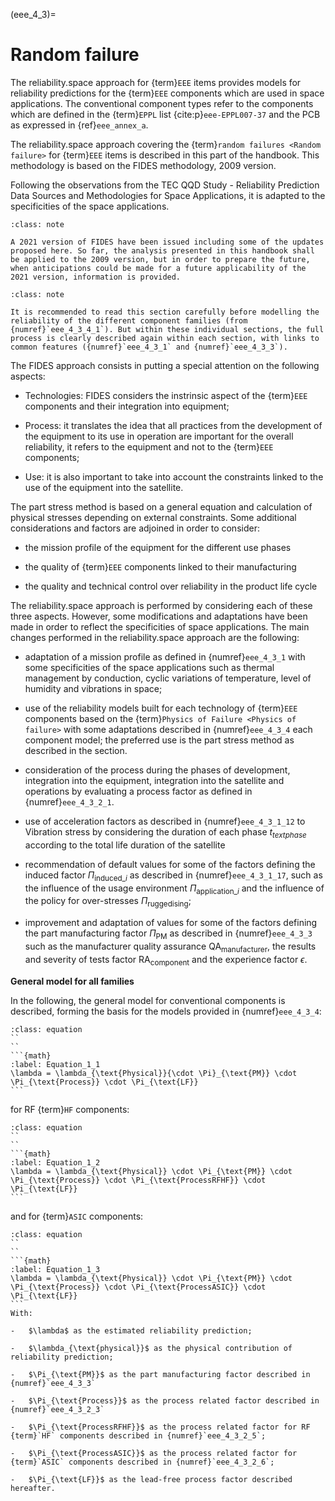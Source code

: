 <!--- Copyright (C) Matrisk GmbH 2022 -->

(eee_4_3)=
# Random failure


The reliability.space approach for {term}`EEE` items provides models for reliability predictions for the {term}`EEE` components which are used in space applications. The conventional component types refer to the components which are defined in the {term}`EPPL` list {cite:p}`eee-EPPL007-37` and the PCB as expressed in {ref}`eee_annex_a`.

The reliability.space approach covering the {term}`random failures <Random failure>` for {term}`EEE` items is described in this part of the handbook. This methodology is based on the FIDES methodology, 2009 version.

Following the observations from the TEC QQD Study - Reliability Prediction Data Sources and Methodologies for Space Applications, it is adapted to the specificities of the space applications.

```{admonition} Note 1
:class: note

A 2021 version of FIDES have been issued including some of the updates proposed here. So far, the analysis presented in this handbook shall be applied to the 2009 version, but in order to prepare the future, when anticipations could be made for a future applicability of the 2021 version, information is provided.
```

```{admonition} Note 2
:class: note

It is recommended to read this section carefully before modelling the reliability of the different component families (from {numref}`eee_4_3_4_1`). But within these individual sections, the full process is clearly described again within each section, with links to common features ({numref}`eee_4_3_1` and {numref}`eee_4_3_3`).
```

The FIDES approach consists in putting a special attention on the following aspects:

-   Technologies: FIDES considers the instrinsic aspect of the {term}`EEE` components and their integration into equipment;

-   Process: it translates the idea that all practices from the development of the equipment to its use in operation are important for the overall reliability, it refers to the equipment and not to the {term}`EEE` components;

-   Use: it is also important to take into account the constraints linked to the use of the equipment into the satellite.

The part stress method is based on a general equation and calculation of physical stresses depending on external constraints. Some additional considerations and factors are adjoined in order to consider:

-   the mission profile of the equipment for the different use phases

-   the quality of {term}`EEE` components linked to their manufacturing

-   the quality and technical control over reliability in the product life cycle

The reliability.space approach is performed by considering each of these three aspects. However, some modifications and adaptations have been made in order to reflect the specificities of space applications. The main changes performed in the reliability.space approach are the following:

-   adaptation of a mission profile as defined in {numref}`eee_4_3_1` with some specificities of the space applications such as thermal management by conduction, cyclic variations of temperature, level of humidity and vibrations in space;

-   use of the reliability models built for each technology of {term}`EEE` components based on the {term}`Physics of Failure <Physics of failure>` with some adaptations described in {numref}`eee_4_3_4` each component model; the preferred use is the part stress method as described in the section.

-   consideration of the process during the phases of development, integration into the equipment, integration into the satellite and operations by evaluating a process factor as defined in {numref}`eee_4_3_2_1`.

-   use of acceleration factors as described in {numref}`eee_4_3_1_12` to Vibration stress by considering the duration of each phase $t_{text{phase}}$ according to the total life duration of the satellite

-   recommendation of default values for some of the factors defining the induced factor $\Pi_{\text{induced}\_i}$ as described in {numref}`eee_4_3_1_17`, such as the influence of the usage environment $\Pi_{\text{application}\_i}$ and the influence of the policy for over-stresses $\Pi_{\text{ruggedising}}$;

-   improvement and adaptation of values for some of the factors defining the part manufacturing factor $\Pi_{\text{PM}}$ as described in {numref}`eee_4_3_3` such as the manufacturer quality assurance $\text{QA}_{\text{manufacturer}}$, the results and severity of tests factor $\text{RA}_{\text{component}}$ and the experience factor $\epsilon$.

**General model for all families**

In the following, the general model for conventional components is described, forming the basis for the models provided in {numref}`eee_4_3_4`:

````{admonition} Equation
:class: equation
``
``  
```{math}
:label: Equation_1_1
\lambda = \lambda_{\text{Physical}}{\cdot \Pi}_{\text{PM}} \cdot \Pi_{\text{Process}} \cdot \Pi_{\text{LF}}
```
````

for RF {term}`HF` components:

````{admonition} Equation
:class: equation
``
``  
```{math}
:label: Equation_1_2
\lambda = \lambda_{\text{Physical}} \cdot \Pi_{\text{PM}} \cdot \Pi_{\text{Process}} \cdot \Pi_{\text{ProcessRFHF}} \cdot \Pi_{\text{LF}}
```
````

and for {term}`ASIC` components:

````{admonition} Equation
:class: equation
``
``  
```{math}
:label: Equation_1_3
\lambda = \lambda_{\text{Physical}} \cdot \Pi_{\text{PM}} \cdot \Pi_{\text{Process}} \cdot \Pi_{\text{ProcessASIC}} \cdot \Pi_{\text{LF}}
```
With:

-   $\lambda$ as the estimated reliability prediction;

-   $\lambda_{\text{physical}}$ as the physical contribution of reliability prediction;

-   $\Pi_{\text{PM}}$ as the part manufacturing factor described in {numref}`eee_4_3_3`

-   $\Pi_{\text{Process}}$ as the process related factor described in {numref}`eee_4_3_2_3`

-   $\Pi_{\text{ProcessRFHF}}$ as the process related factor for RF {term}`HF` components described in {numref}`eee_4_3_2_5`;

-   $\Pi_{\text{ProcessASIC}}$ as the process related factor for {term}`ASIC` components described in {numref}`eee_4_3_2_6`;

-   $\Pi_{\text{LF}}$ as the lead-free process factor described hereafter.
````
